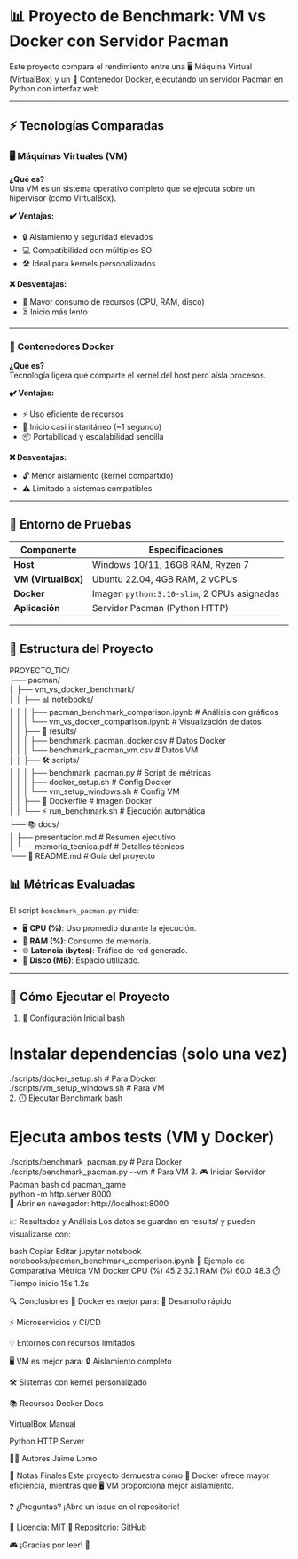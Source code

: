 # 📊 Proyecto de Benchmark: VM vs Docker con Servidor Pacman

Este proyecto compara el rendimiento entre una 🖥️ Máquina Virtual (VirtualBox) y un 🐋 Contenedor Docker, ejecutando un servidor Pacman en Python con interfaz web.

---

## ⚡ Tecnologías Comparadas

### 🖥️ Máquinas Virtuales (VM)

**¿Qué es?**  
Una VM es un sistema operativo completo que se ejecuta sobre un hipervisor (como VirtualBox).

**✔️ Ventajas:**
- 🔒 Aislamiento y seguridad elevados  
- 💻 Compatibilidad con múltiples SO  
- 🛠️ Ideal para kernels personalizados  

**❌ Desventajas:**
- 🐢 Mayor consumo de recursos (CPU, RAM, disco)  
- ⏳ Inicio más lento  

---

### 🐋 Contenedores Docker

**¿Qué es?**  
Tecnología ligera que comparte el kernel del host pero aísla procesos.

**✔️ Ventajas:**
- ⚡ Uso eficiente de recursos  
- 🚀 Inicio casi instantáneo (~1 segundo)  
- 📦 Portabilidad y escalabilidad sencilla  

**❌ Desventajas:**
- 🔓 Menor aislamiento (kernel compartido)  
- ⚠️ Limitado a sistemas compatibles  

---

## 🔧 Entorno de Pruebas

| Componente | Especificaciones |
|-----------|------------------|
| **Host** | Windows 10/11, 16GB RAM, Ryzen 7 |
| **VM (VirtualBox)** | Ubuntu 22.04, 4GB RAM, 2 vCPUs |
| **Docker** | Imagen `python:3.10-slim`, 2 CPUs asignadas |
| **Aplicación** | Servidor Pacman (Python HTTP) |

---

## 📂 Estructura del Proyecto

PROYECTO_TIC/  
├── pacman/  
│   ├── vm_vs_docker_benchmark/  
│   │   ├── 📊 notebooks/  
│   │   │   ├── pacman_benchmark_comparison.ipynb  # Análisis con gráficos  
│   │   │   └── vm_vs_docker_comparison.ipynb      # Visualización de datos  
│   │   ├── 📁 results/  
│   │   │   ├── benchmark_pacman_docker.csv        # Datos Docker  
│   │   │   └── benchmark_pacman_vm.csv            # Datos VM  
│   │   ├── 🛠️ scripts/  
│   │   │   ├── benchmark_pacman.py                # Script de métricas  
│   │   │   ├── docker_setup.sh                    # Config Docker  
│   │   │   └── vm_setup_windows.sh                # Config VM  
│   │   ├── 🐋 Dockerfile                          # Imagen Docker  
│   │   └── ⚡ run_benchmark.sh                    # Ejecución automática  
├── 📚 docs/  
│   ├── presentacion.md                           # Resumen ejecutivo  
│   └── memoria_tecnica.pdf                       # Detalles técnicos  
└── 📌 README.md                                  # Guía del proyecto  

## 📊 Métricas Evaluadas

El script `benchmark_pacman.py` mide:

- 🖥️ **CPU (%)**: Uso promedio durante la ejecución.  
- 🧠 **RAM (%)**: Consumo de memoria.  
- 🌐 **Latencia (bytes)**: Tráfico de red generado.  
- 💾 **Disco (MB)**: Espacio utilizado.  

---

## 🚀 Cómo Ejecutar el Proyecto

1. 🔄 Configuración Inicial
bash
# Instalar dependencias (solo una vez)  
./scripts/docker_setup.sh       # Para Docker  
./scripts/vm_setup_windows.sh   # Para VM  
2. ⏱️ Ejecutar Benchmark
bash
# Ejecuta ambos tests (VM y Docker)  
./scripts/benchmark_pacman.py   # Para Docker
./scripts/benchmark_pacman.py --vm  # Para VM 
3. 🎮 Iniciar Servidor Pacman
bash
cd pacman_game  
python -m http.server 8000  
🔗 Abrir en navegador: http://localhost:8000


📈 Resultados y Análisis
Los datos se guardan en results/ y pueden visualizarse con:

bash
Copiar
Editar
jupyter notebook notebooks/pacman_benchmark_comparison.ipynb
📌 Ejemplo de Comparativa
Métrica	VM	Docker
CPU (%)	45.2	32.1
RAM (%)	60.0	48.3
⏱️ Tiempo inicio	15s	1.2s

🔍 Conclusiones
🐋 Docker es mejor para:
🚀 Desarrollo rápido

⚡ Microservicios y CI/CD

💡 Entornos con recursos limitados

🖥️ VM es mejor para:
🔒 Aislamiento completo

🛠️ Sistemas con kernel personalizado

📚 Recursos
Docker Docs

VirtualBox Manual

Python HTTP Server

🧑‍💻 Autores
Jaime Lomo

📌 Notas Finales
Este proyecto demuestra cómo 🐋 Docker ofrece mayor eficiencia, mientras que 🖥️ VM proporciona mejor aislamiento.

❓ ¿Preguntas? ¡Abre un issue en el repositorio!

📜 Licencia: MIT
🔗 Repositorio: GitHub

🎮 ¡Gracias por leer! 🚀